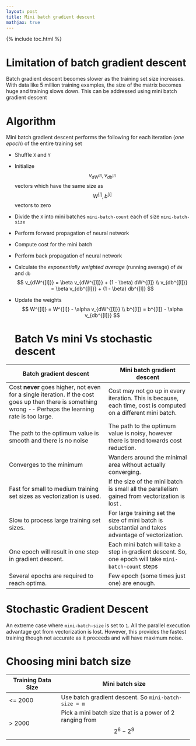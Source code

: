 ```yaml
---
layout: post
title: Mini batch gradient descent
mathjax: true
---
```


{% include toc.html %}

# Limitation of batch gradient descent

Batch gradient descent becomes slower as the training set size increases. With data like 5 million training examples, the size of the matrix becomes huge and training slows down. This can be addressed using mini batch gradient descent

# Algorithm

Mini batch gradient descent performs the following for each iteration (*one epoch*) of the entire training set

- Shuffle `X` and `Y`
- Initialize $$v_{dW^{[l]}},  v_{db^{[l]}}$$ vectors which have the same size as $$W^{[l]}, b^{[l]}$$ vectors to zero
- Divide the `X` into mini batches `mini-batch-count`  each of size `mini-batch-size`
- Perform forward propagation of neural network
- Compute cost for the mini batch
- Perform back propagation of neural network
- Calculate the *exponentially weighted average* (running average) of `dW` and `db`
$$
v_{dW^{[l]}} = \beta v_{dW^{[l]}} + (1 - \beta) dW^{[l]} \\
  v_{db^{[l]}} = \beta v_{db^{[l]}} + (1 - \beta) db^{[l]}
$$
- Update the weights
$$
W^{[l]} = W^{[l]} - \alpha v_{dW^{[l]}} \\
b^{[l]} = b^{[l]} - \alpha v_{db^{[l]}}
$$

  # Batch Vs mini Vs stochastic descent


| Batch gradient descent                   | Mini batch gradient descent              |
| ---------------------------------------- | ---------------------------------------- |
| Cost **never** goes higher, not even for a single iteration. If the cost goes up then there is something wrong -- Perhaps the learning rate is too large. | Cost may not go up in every iteration. This is because, each time, cost is computed on a different mini batch. |
| The path to the optimum value is smooth and there is no noise | The path to the optimum value is noisy, however there is trend towards cost reduction. |
| Converges to the minimum                 | Wanders around the minimal area without actually converging. |
| Fast for small to medium training set sizes as vectorization is used. | If the size of the mini batch is small all the parallelism gained from vectorization is lost . |
| Slow to process large training set sizes. | For large training set the size of mini batch is substantial and takes advantage of vectorization. |
| One epoch will result in one step in gradient descent. | Each mini batch will take a step in gradient descent. So, one epoch will take `mini-batch-count` steps |
| Several epochs are required to reach optima. | Few epoch (some times just one) are enough. |



# Stochastic Gradient Descent

An extreme case where `mini-batch-size` is set to `1`.  All the parallel execution advantage got from vectorization is lost. However, this provides the fastest training though not accurate as it proceeds and will have maximum noise.

# Choosing mini batch size

| Training Data Size | Mini batch size                          |
| ------------------ | ---------------------------------------- |
| <= 2000            | Use batch gradient descent. So `mini-batch-size = m` |
| > 2000             | Pick a mini batch size that is a power of 2 ranging from $$2^6 - 2^9$$ |

